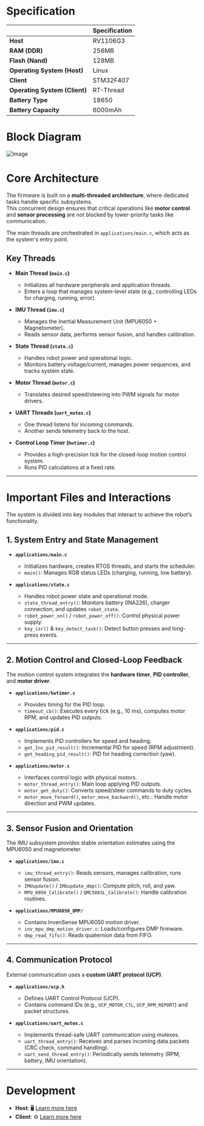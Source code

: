 # Specification
|          | Specification |
|---------|---------|
| **Host** | RV1106G3 |
| **RAM (DDR)** | 256MB |
| **Flash (Nand)** | 128MB |
| **Operating System (Host)** | Linux |
| **Client** | STM32F407 |
| **Operating System (Client)** | RT-Thread |
| **Battery Type** | 18650 |
| **Battery Capacity** | 6000mAh |

# Block Diagram
![Image](https://github.com/user-attachments/assets/bb8ac540-4493-40bc-91dd-f2f63005b83f)

# Core Architecture

The firmware is built on a **multi-threaded architecture**, where dedicated tasks handle specific subsystems.  
This concurrent design ensures that critical operations like **motor control** and **sensor processing** are not blocked by lower-priority tasks like communication.

The main threads are orchestrated in `applications/main.c`, which acts as the system's entry point.

## Key Threads

- **Main Thread (`main.c`)**  
  - Initializes all hardware peripherals and application threads.  
  - Enters a loop that manages system-level state (e.g., controlling LEDs for charging, running, error).

- **IMU Thread (`imu.c`)**  
  - Manages the Inertial Measurement Unit (MPU6050 + Magnetometer).  
  - Reads sensor data, performs sensor fusion, and handles calibration.

- **State Thread (`state.c`)**  
  - Handles robot power and operational logic.  
  - Monitors battery voltage/current, manages power sequences, and tracks system state.

- **Motor Thread (`motor.c`)**  
  - Translates desired speed/steering into PWM signals for motor drivers.

- **UART Threads (`uart_mutex.c`)**  
  - One thread listens for incoming commands.  
  - Another sends telemetry back to the host.

- **Control Loop Timer (`hwtimer.c`)**  
  - Provides a high-precision tick for the closed-loop motion control system.  
  - Runs PID calculations at a fixed rate.

---

# Important Files and Interactions

The system is divided into key modules that interact to achieve the robot’s functionality.

## 1. System Entry and State Management

- **`applications/main.c`**  
  - Initializes hardware, creates RTOS threads, and starts the scheduler.  
  - `main()`: Manages RGB status LEDs (charging, running, low battery).  

- **`applications/state.c`**  
  - Handles robot power state and operational mode.  
  - `state_thread_entry()`: Monitors battery (INA226), charger connection, and updates `robot_state`.  
  - `robot_power_on()` / `robot_power_off()`: Control physical power supply.  
  - `key_isr()` & `key_detect_task()`: Detect button presses and long-press events.

---

## 2. Motion Control and Closed-Loop Feedback

The motion control system integrates the **hardware timer**, **PID controller**, and **motor driver**.

- **`applications/hwtimer.c`**  
  - Provides timing for the PID loop.  
  - `timeout_cb()`: Executes every tick (e.g., 10 ms), computes motor RPM, and updates PID outputs.

- **`applications/pid.c`**  
  - Implements PID controllers for speed and heading.  
  - `get_Inc_pid_result()`: Incremental PID for speed (RPM adjustment).  
  - `get_heading_pid_result()`: PID for heading correction (yaw).

- **`applications/motor.c`**  
  - Interfaces control logic with physical motors.  
  - `motor_thread_entry()`: Main loop applying PID outputs.  
  - `motor_get_duty()`: Converts speed/steer commands to duty cycles.  
  - `motor_move_forward()`, `motor_move_backward()`, etc.: Handle motor direction and PWM updates.

---

## 3. Sensor Fusion and Orientation

The IMU subsystem provides stable orientation estimates using the MPU6050 and magnetometer.

- **`applications/imu.c`**  
  - `imu_thread_entry()`: Reads sensors, manages calibration, runs sensor fusion.  
  - `IMUupdate()` / `IMUupdate_dmp()`: Compute pitch, roll, and yaw.  
  - `MPU_6050_Calibrate()` / `QMC5883L_Calibrate()`: Handle calibration routines.

- **`applications/MPU6050_DMP/`**  
  - Contains InvenSense MPU6050 motion driver.  
  - `inv_mpu_dmp_motion_driver.c`: Loads/configures DMP firmware.  
  - `dmp_read_fifo()`: Reads quaternion data from FIFO.

---

## 4. Communication Protocol

External communication uses a **custom UART protocol (UCP)**.

- **`applications/ucp.h`**  
  - Defines UART Control Protocol (UCP).  
  - Contains command IDs (e.g., `UCP_MOTOR_CTL`, `UCP_RPM_REPORT`) and packet structures.

- **`applications/uart_mutex.c`**  
  - Implements thread-safe UART communication using mutexes.  
  - `uart_thread_entry()`: Receives and parses incoming data packets (CRC check, command handling).  
  - `uart_send_thread_entry()`: Periodically sends telemetry (RPM, battery, IMU orientation).  

---


# Development
- **Host**: 🖥 [Learn more here](../Software/Linux)
- **Client**: ⚙ [Learn more here](http://example.com/stm32f407)
